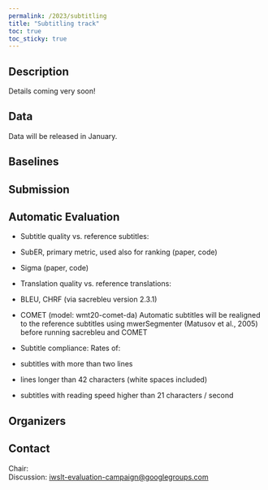 ```yaml
---
permalink: /2023/subtitling
title: "Subtitling track"
toc: true
toc_sticky: true
---
```


<!--
Markdown notes: comments can be formed as in this example;
bulleted lines start with a - ;
if you want to have a line break either put a blank line in between the text or leave two spaces at the end of the line
-->

## Description

Details coming very soon!

<!-- Description the task, the languages, and the type of data -->


## Data

Data will be released in January.

<!-- Details description of the data and links to download -->


## Baselines

<!-- Links to the baselines to be used (descriptions, publications and/or links to models, code) -->


## Submission

<!-- Description of expected submission format and submission instructions -->


## Automatic Evaluation

<!-- Description of metrics used for evaluation, what the official ranking is based on, links to evaluation scripts -->

* Subtitle quality vs. reference subtitles:
 * SubER, primary metric, used also for ranking (paper, code)
 * Sigma (paper, code)

* Translation quality vs. reference translations:
 * BLEU, CHRF (via sacrebleu version 2.3.1)
 * COMET (model: wmt20-comet-da)
 Automatic subtitles will be realigned to the reference subtitles using mwerSegmenter (Matusov et al., 2005) before running sacrebleu and COMET

* Subtitle compliance:
 Rates of:
 * subtitles with more than two lines
 * lines longer than 42 characters (white spaces included)
 * subtitles with reading speed higher than 21 characters / second


## Organizers

<!-- List of organizers' names and affiliations -->


## Contact

<!-- Add chair(s) and their contact info, as well as standard google group -->
Chair:   
Discussion: <iwslt-evaluation-campaign@googlegroups.com>
